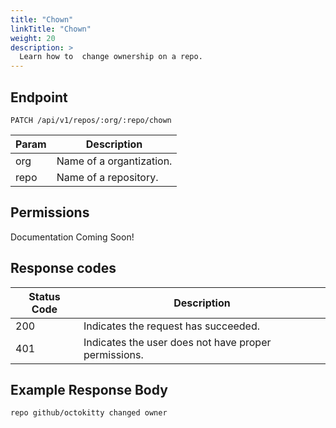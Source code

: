 ```yaml
---
title: "Chown"
linkTitle: "Chown"
weight: 20
description: >
  Learn how to  change ownership on a repo.
---
```


## Endpoint

```
PATCH /api/v1/repos/:org/:repo/chown
```

| Param | Description |
|---|---|
| org | Name of a organtization. |
| repo | Name of a repository. |

## Permissions

Documentation Coming Soon!

## Response codes

| Status Code | Description |
|---|---|
| 200 | Indicates the request has succeeded. |
| 401 | Indicates the user does not have proper permissions. |

## Example Response Body

```
repo github/octokitty changed owner
```
